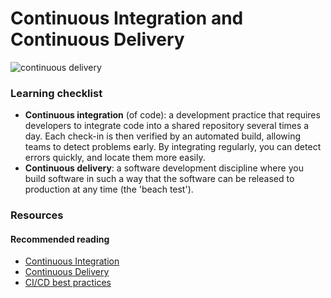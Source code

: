 # Continuous Integration and Continuous Delivery

![continuous delivery](../../images/continuous_delivery_pipeline.png)

### Learning checklist
- **Continuous integration** (of code): a development practice that requires developers to integrate code into a shared repository several times a day. Each check-in is then verified by an automated build, allowing teams to detect problems early. By integrating regularly, you can detect errors quickly, and locate them more easily.
- **Continuous delivery**: a software development discipline where you build software in such a way that the software can be released to production at any time (the 'beach test').

### Resources

#### Recommended reading
- [Continuous Integration](https://www.martinfowler.com/articles/continuousIntegration.html)
- [Continuous Delivery](https://martinfowler.com/bliki/ContinuousDelivery.html)
- [CI/CD best practices](https://www.digitalocean.com/community/tutorials/an-introduction-to-ci-cd-best-practices)
